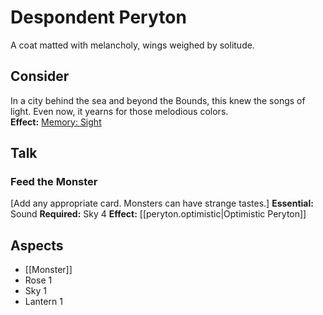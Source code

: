 # Despondent Peryton
A coat matted with melancholy, wings weighed by solitude.
## Consider
In a city behind the sea and beyond the Bounds, this knew the songs of light. Even now, it yearns for those melodious colors.<br>**Effect:** [Memory: Sight](https://uadaf.theevilroot.xyz/rowenarium/element/mem.sight)
## Talk
### Feed the Monster
\[Add any appropriate card. Monsters can have strange tastes.]
**Essential:** Sound
**Required:** Sky 4
**Effect:** [[peryton.optimistic|Optimistic Peryton]]
## Aspects
- [[Monster]]
- Rose 1
- Sky 1
- Lantern 1